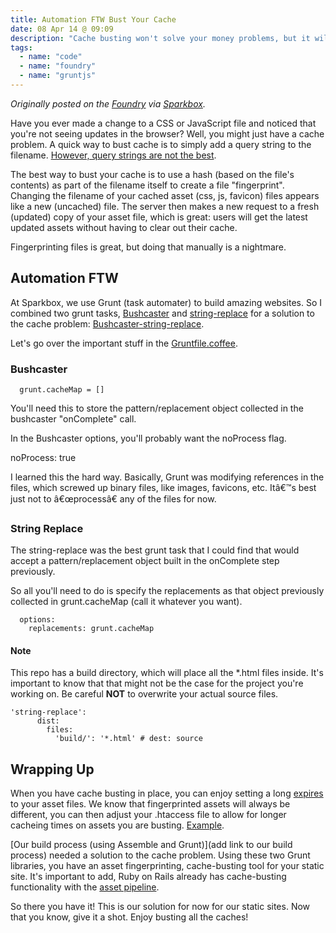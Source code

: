 ```yaml
---
title: Automation FTW Bust Your Cache
date: 08 Apr 14 @ 09:09
description: "Cache busting won't solve your money problems, but it will clean up those stale CSS and JS files."
tags:
  - name: "code"
  - name: "foundry"
  - name: "gruntjs"
---
```


*Originally posted on the [Foundry](http://bit.ly/1oJhYFJ) via [Sparkbox](http://seesparkbox.com).*

Have you ever made a change to a CSS or JavaScript file and noticed that you're not seeing updates in the browser?
Well, you might just have a cache problem. A quick way to bust cache is to simply add a query string to the filename. [However, query strings are not the best](http://bjk5.com/post/4918954974/js-css-packaging-to-minimize-requests-and-randomly-evil).

The best way to bust your cache is to use a hash (based on the file's contents) as part of the filename itself to create a file "fingerprint".  Changing the filename of your cached asset (css, js, favicon) files  appears like a new (uncached) file. The server then makes a new request to a fresh (updated) copy of your asset file, which is great: users will get the latest updated assets without having to clear out their cache.

Fingerprinting files is great, but doing that manually is a nightmare.

## Automation FTW
At Sparkbox, we use Grunt (task automater) to build amazing websites. So I combined two grunt tasks, [Bushcaster](https://github.com/stryju/grunt-bushcaster) and [string-replace](https://github.com/erickrdch/grunt-string-replace) for a solution to the cache problem: [Bushcaster-string-replace](https://github.com/patricksimpson/bushcaster-string-replace).

Let's go over the important stuff in the [Gruntfile.coffee](https://github.com/patricksimpson/bushcaster-string-replace/blob/master/Gruntfile.coffee).

### Bushcaster

      grunt.cacheMap = []

You'll need this to store the pattern/replacement object collected in the bushcaster "onComplete" call.

In the Bushcaster options, you'll probably want the noProcess flag.

  noProcess: true

I learned this the hard way. Basically, Grunt was modifying references in the files, which screwed up binary files, like images, favicons, etc. Itâ€™s best just not to â€œprocessâ€ any of the files for now.

### String Replace
The string-replace was the best grunt task that I could find that would accept a pattern/replacement object built in the onComplete step previously.

So all you'll need to do is specify the replacements as that object previously collected in grunt.cacheMap (call it whatever you want).

      options:
        replacements: grunt.cacheMap


#### Note
This repo has a build directory, which will place all the *.html files inside. It's important to know that that might not be the case for the project you're working on. Be careful **NOT** to overwrite your actual source files.

    'string-replace':
          dist:
            files:
              'build/': '*.html' # dest: source

## Wrapping Up
When you have cache busting in place, you can enjoy setting a long [expires](http://httpd.apache.org/docs/2.2/mod/mod_expires.html) to your asset files. We know that fingerprinted assets will always be different, you can then adjust your .htaccess file to allow for longer cacheing times on assets you are busting. [Example](https://gist.github.com/patricksimpson/9509712).

[Our build process (using Assemble and Grunt)](add link to our build process) needed a solution to the cache problem. Using these two Grunt libraries, you have an asset fingerprinting, cache-busting tool for your static site. It's important to add, Ruby on Rails already has cache-busting functionality with the [asset pipeline](http://guides.rubyonrails.org/asset_pipeline.html#what-is-fingerprinting-and-why-should-i-care-questionmark).

So there you have it! This is our solution for now for our static sites. Now that you know, give it a shot. Enjoy busting all the caches!
